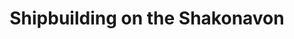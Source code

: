 ---
pid: llp328
title: Shipbuilding on the Shakonavon
location_transcription: Penn Treaty Park
coordinates: "[-75.128683098579, 39.966247102992]"
zipcode: '19125'
gen_neighborhood: River Wards
neighborhood: Fishtown,Kensington
outside_phl: 
age: '40'
age_range: 40-49
instagram: 
image_file_name: llp_328.jpg
proposal_transcription: |-
  several boats built by shipbuilders in 19th century along Delaware River

  honor the generations of Philadelphians from Kensington that built boats

  My great-great-great-great grandfather Thomas Vaughan was one of them!
topic: Business,History
topic_summary: 0, 0, 0
type: Space,Memorial
keywords_other: boats, kensington, industry
credit: 
image_labels: 
twitter: 
facebook: 
permalink: "/monuments/llp328/"
layout: item-page
---
